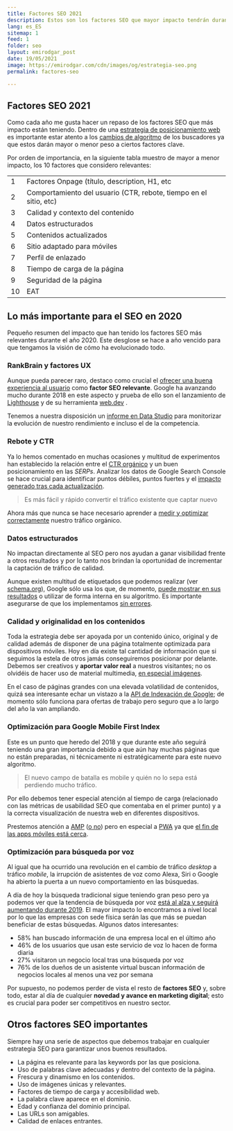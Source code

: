 ```yaml
---
title: Factores SEO 2021
description: Estos son los factores SEO que mayor impacto tendrán durante el año 2019
lang: es_ES
sitemap: 1
feed: 1
folder: seo
layout: emirodgar_post
date: 19/05/2021
image: https://emirodgar.com/cdn/images/og/estrategia-seo.png
permalink: factores-seo

---
```



## Factores SEO 2021

Como cada año me gusta hacer un repaso de los factores SEO que más impacto están teniendo. Dentro de una [estrategia de posicionamiento web](https://emirodgar.com/estrategia-seo) es importante estar atento a los [cambios de algoritmo](https://emirodgar.com/cambio-algoritmo-google) de los buscadores ya que estos darán mayor o menor peso a ciertos factores clave.

Por orden de importancia, en la siguiente tabla muestro de mayor a menor impacto, los 10 factores que considero relevantes:

|  |  |
|--|--|
| 1 | Factores Onpage (título, description, H1, etc |
| 2 | Comportamiento del usuario (CTR, rebote, tiempo en el sitio, etc) |
| 3 | Calidad y contexto del contenido |
| 4 | Datos estructurados |
| 5 | Contenidos actualizados |
| 6 | Sitio adaptado para móviles |
| 7 | Perfil de enlazado |
| 8 | Tiempo de carga de la página |
| 9 | Seguridad de la página |
| 10 | EAT |



## Lo más importante para el SEO en 2020

Pequeño resumen del impacto que han tenido los factores SEO más relevantes durante el año 2020. Este desglose se hace a año vencido para que tengamos la visión de cómo ha evolucionado todo.

### RankBrain y factores UX

Aunque pueda parecer raro, destaco como crucial el  [ofrecer una buena experiencia al usuario](https://searchengineland.com/seo-ux-success-286638)  como **factor SEO relevante**. Google ha avanzando mucho durante 2018 en este aspecto y prueba de ello son el lanzamiento de [Lighthouse](https://developers.google.com/web/tools/lighthouse/?hl=es) y de su herramienta [web.dev](https://web.dev/) . 

Tenemos a nuestra disposición un [informe en Data Studio](https://developers.google.com/web/updates/2018/08/chrome-ux-report-dashboard) para monitorizar la evolución de nuestro rendimiento e incluso el de la competencia.

### Rebote y CTR

Ya lo hemos comentado en muchas ocasiones y multitud de experimentos han establecido la relación entre el [CTR orgánico](https://sparktoro.com/blog/google-ctr-in-2018-paid-organic-no-click-searches/) y un buen posicionamiento en las *SERPs*. Analizar los datos de Google Search Console se hace crucial para identificar puntos débiles, puntos fuertes y el [impacto generado tras cada actualización](https://en.ryte.com/magazine/how-to-work-effectively-with-google-search-console-data-to-analyze-google-updates).

> Es más fácil y rápido convertir el tráfico existente que captar nuevo

Ahora más que nunca se hace necesario aprender a [medir y optimizar correctamente](https://medium.com/@addyosmani/measure-optimize-monitor-33e36108e014) nuestro tráfico orgánico. 

### Datos estructurados

No impactan directamente al SEO pero nos ayudan a ganar visibilidad frente a otros resultados y por lo tanto nos brindan la oportunidad de incrementar la captación de tráfico de calidad.

Aunque existen multitud de etiquetados que podemos realizar (ver [schema.org](https://schema.org/)), Google sólo usa los que, de momento, [puede mostrar en sus resultados](https://developers.google.com/search/docs/data-types/article) o utilizar de forma interna en su algoritmo. Es importante asegurarse de que los implementamos [sin errores](https://search.google.com/structured-data/testing-tool/u/0/?hl=es).

### Calidad y originalidad en los contenidos

Toda la estrategia debe ser apoyada por un contenido único, original y de calidad además de disponer de una página totalmente optimizada para dispositivos móviles. Hoy en día existe tal cantidad de información que si seguimos la estela de otros jamás conseguiremos posicionar por delante. Debemos ser creativos y **aportar valor real** a nuestros visitantes; no os olvidéis de hacer uso de material multimedia, [en especial imágenes](https://support.google.com/webmasters/answer/114016).

En el caso de páginas grandes con una elevada volatilidad de contenidos, quizá sea interesante echar un vistazo a la [API de Indexación de Google](https://developers.google.com/search/apis/indexing-api/v3/quickstart); de momento sólo funciona para ofertas de trabajo pero seguro que a lo largo del año la van ampliando.

### Optimización para Google Mobile First Index

Este es un punto que heredo del 2018 y que durante este año seguirá teniendo una gran importancia debido a que aún hay muchas páginas que no están preparadas, ni técnicamente ni estratégicamente para este nuevo algoritmo.

>El nuevo campo de batalla es mobile y quién no lo sepa está perdiendo mucho tráfico. 

Por ello debemos tener especial atención al tiempo de carga (relacionado con las métricas de usabilidad SEO que comentaba en el primer punto) y a la correcta visualización de nuestra web en diferentes dispositivos.

Prestemos atención a [AMP](https://www.ampproject.org/es/) ([o no](https://www.polemicdigital.com/google-amp-go-to-hell/)) pero en especial a [PWA](https://developers.google.com/web/progressive-web-apps/) ya que [el fin de las apps móviles está cerca](https://medium.com/s/story/mobile-apps-will-disappear-soon-4b4e54f46eb8).

### Optimización para búsqueda por voz

Al igual que ha ocurrido una revolución en el cambio de tráfico *desktop* a tráfico *mobile*, la irrupción de asistentes de voz como Alexa, Siri o Google ha abierto la puerta a un nuevo comportamiento en las búsquedas.

A día de hoy la búsqueda tradicional sigue teniendo gran peso pero ya podemos ver que la tendencia de búsqueda por voz [está al alza y seguirá aumentando durante 2019](https://www.brightlocal.com/learn/voice-search-for-local-business-study/). El mayor impacto lo encontramos a nivel local por lo que las empresas con sede física serán las que más se puedan beneficiar de estas búsquedas. Algunos datos interesantes:

- 58% han buscado información de una empresa local en el último año
- 46% de los usuarios que usan este servicio de voz lo hacen de forma diaria
- 27% visitaron un negocio local tras una búsqueda por voz  
- 76% de los dueños de un asistente virtual buscan información de negocios locales al menos una vez por semana

Por supuesto, no podemos perder de vista el resto de  **factores SEO**  y, sobre todo, estar al día de cualquier  **novedad y avance en marketing digital**; esto es crucial para poder ser competitivos en nuestro sector.

## Otros factores SEO importantes

Siempre hay una serie de aspectos que debemos trabajar en cualquier estrategia SEO para garantizar unos buenos resultados.

 - La página es relevante para las keywords por las que posiciona.
  - Uso de palabras clave adecuadas y dentro del contexto de la página.
 - Frescura y dinamismo en los contenidos.
 - Uso de imágenes únicas y relevantes.
 - Factores de tiempo de carga y accesibilidad web.
 - La palabra clave aparece en el dominio.
 - Edad y confianza del dominio principal.
  - Las URLs son amigables.
 - Calidad de enlaces entrantes.

<!--stackedit_data:
eyJoaXN0b3J5IjpbMzAzODY0NTEwLC0xMjYyODY1NDQ1LDU3OT
Y2MTMzNCwxMDYxNDI0MDE4LDE5MjQzODc1NDIsMTc3NTc2OTgy
OV19
-->